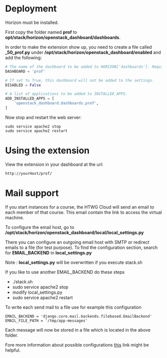 # Deployment

Horizon must be installed.

First copy the folder named **prof** to **opt/stack/horizon/openstack_dashboard/dashboards**.

In order to make the extension show up, you need to create a file called **_50_prof.py** under **/opt/stack/horizon/openstack_dashboard/enabled** and add the following:

```python
# The name of the dashboard to be added to HORIZON['dashboards']. Required.
DASHBOARD = 'prof'

# If set to True, this dashboard will not be added to the settings.
DISABLED = False

# A list of applications to be added to INSTALLED_APPS.
ADD_INSTALLED_APPS = [
	'openstack_dashboard.dashboards.prof',
]
```

Now stop and restart the web server:
```
sudo service apache2 stop
sudo service apache2 restart
```

# Using the extension

View the extension in your dashboard at the url:
```
http://yourHost/prof/
```

# Mail support
If you start instances for a course, the HTWG Cloud will send an email to each member
of that course.
This email contain the link to access the virtual machine.

To configure the email host, go to **/opt/stack/horizon/openstack_dashboard/local/local_settings.py**

There you can configure an outgoing email host with SMTP or redirect emails to a file (for test purpose).
To find the configuration section, search for **EMAIL_BACKEND** in **local_settings.py**

Note : **local_settings.py** will be overwritten if you execute stack.sh

If you like to use another EMAIL_BACKEND do these steps
- ./stack.sh
- sudo service apache2 stop
- modify local_settings.py
- sudo service apache2 restart

To write each send mail to a file use for example this configuration

	EMAIL_BACKEND = 'django.core.mail.backends.filebased.EmailBackend'
	EMAIL_FILE_PATH = '/tmp/app-messages'

Each message will now be stored in a file which is located in the above folder.

Fore more information about possible configurations [this](https://docs.djangoproject.com/en/1.8/topics/email/) link might be helpful.
